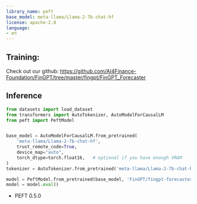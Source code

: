 ```yaml
---
library_name: peft
base_model: meta-llama/Llama-2-7b-chat-hf
license: apache-2.0
language:
- en
---
```

## Training:

Check out our github: https://github.com/AI4Finance-Foundation/FinGPT/tree/master/fingpt/FinGPT_Forecaster

## Inference
``` python
from datasets import load_dataset
from transformers import AutoTokenizer, AutoModelForCausalLM
from peft import PeftModel


base_model = AutoModelForCausalLM.from_pretrained(
    'meta-llama/Llama-2-7b-chat-hf',
    trust_remote_code=True,
    device_map="auto",
    torch_dtype=torch.float16,   # optional if you have enough VRAM
)
tokenizer = AutoTokenizer.from_pretrained('meta-llama/Llama-2-7b-chat-hf')

model = PeftModel.from_pretrained(base_model, 'FinGPT/fingpt-forecaster_dow30_llama2-7b_lora')
model = model.eval()
```

- PEFT 0.5.0